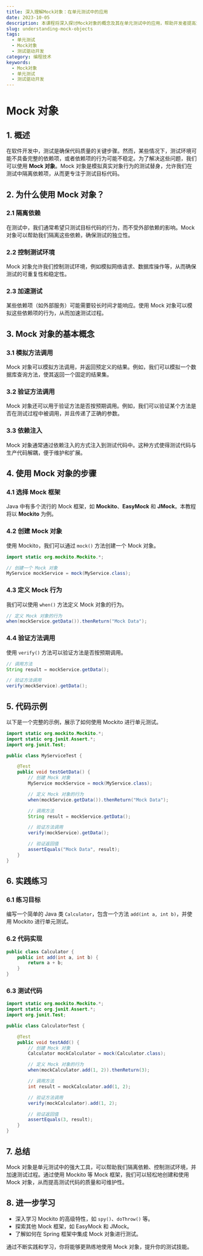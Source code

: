 ```yaml
---
title: 深入理解Mock对象：在单元测试中的应用
date: 2023-10-05
description: 本课程将深入探讨Mock对象的概念及其在单元测试中的应用，帮助开发者提高测试覆盖率和代码质量。
slug: understanding-mock-objects
tags:
  - 单元测试
  - Mock对象
  - 测试驱动开发
category: 编程技术
keywords:
  - Mock对象
  - 单元测试
  - 测试驱动开发
---
```


# Mock 对象

## 1. 概述

在软件开发中，测试是确保代码质量的关键步骤。然而，某些情况下，测试环境可能不具备完整的依赖项，或者依赖项的行为可能不稳定。为了解决这些问题，我们可以使用 **Mock 对象**。Mock 对象是模拟真实对象行为的测试替身，允许我们在测试中隔离依赖项，从而更专注于测试目标代码。

## 2. 为什么使用 Mock 对象？

### 2.1 隔离依赖
在测试中，我们通常希望只测试目标代码的行为，而不受外部依赖的影响。Mock 对象可以帮助我们隔离这些依赖，确保测试的独立性。

### 2.2 控制测试环境
Mock 对象允许我们控制测试环境，例如模拟网络请求、数据库操作等，从而确保测试的可重复性和稳定性。

### 2.3 加速测试
某些依赖项（如外部服务）可能需要较长时间才能响应。使用 Mock 对象可以模拟这些依赖项的行为，从而加速测试过程。

## 3. Mock 对象的基本概念

### 3.1 模拟方法调用
Mock 对象可以模拟方法调用，并返回预定义的结果。例如，我们可以模拟一个数据库查询方法，使其返回一个固定的结果集。

### 3.2 验证方法调用
Mock 对象还可以用于验证方法是否按预期调用。例如，我们可以验证某个方法是否在测试过程中被调用，并且传递了正确的参数。

### 3.3 依赖注入
Mock 对象通常通过依赖注入的方式注入到测试代码中。这种方式使得测试代码与生产代码解耦，便于维护和扩展。

## 4. 使用 Mock 对象的步骤

### 4.1 选择 Mock 框架
Java 中有多个流行的 Mock 框架，如 **Mockito**、**EasyMock** 和 **JMock**。本教程将以 **Mockito** 为例。

### 4.2 创建 Mock 对象
使用 Mockito，我们可以通过 `mock()` 方法创建一个 Mock 对象。

```java
import static org.mockito.Mockito.*;

// 创建一个 Mock 对象
MyService mockService = mock(MyService.class);
```

### 4.3 定义 Mock 行为
我们可以使用 `when()` 方法定义 Mock 对象的行为。

```java
// 定义 Mock 对象的行为
when(mockService.getData()).thenReturn("Mock Data");
```

### 4.4 验证方法调用
使用 `verify()` 方法可以验证方法是否按预期调用。

```java
// 调用方法
String result = mockService.getData();

// 验证方法调用
verify(mockService).getData();
```

## 5. 代码示例

以下是一个完整的示例，展示了如何使用 Mockito 进行单元测试。

```java
import static org.mockito.Mockito.*;
import static org.junit.Assert.*;
import org.junit.Test;

public class MyServiceTest {

    @Test
    public void testGetData() {
        // 创建 Mock 对象
        MyService mockService = mock(MyService.class);

        // 定义 Mock 对象的行为
        when(mockService.getData()).thenReturn("Mock Data");

        // 调用方法
        String result = mockService.getData();

        // 验证方法调用
        verify(mockService).getData();

        // 验证返回值
        assertEquals("Mock Data", result);
    }
}
```

## 6. 实践练习

### 6.1 练习目标
编写一个简单的 Java 类 `Calculator`，包含一个方法 `add(int a, int b)`，并使用 Mockito 进行单元测试。

### 6.2 代码实现

```java
public class Calculator {
    public int add(int a, int b) {
        return a + b;
    }
}
```

### 6.3 测试代码

```java
import static org.mockito.Mockito.*;
import static org.junit.Assert.*;
import org.junit.Test;

public class CalculatorTest {

    @Test
    public void testAdd() {
        // 创建 Mock 对象
        Calculator mockCalculator = mock(Calculator.class);

        // 定义 Mock 对象的行为
        when(mockCalculator.add(1, 2)).thenReturn(3);

        // 调用方法
        int result = mockCalculator.add(1, 2);

        // 验证方法调用
        verify(mockCalculator).add(1, 2);

        // 验证返回值
        assertEquals(3, result);
    }
}
```

## 7. 总结

Mock 对象是单元测试中的强大工具，可以帮助我们隔离依赖、控制测试环境，并加速测试过程。通过使用 Mockito 等 Mock 框架，我们可以轻松地创建和使用 Mock 对象，从而提高测试代码的质量和可维护性。

## 8. 进一步学习

- 深入学习 Mockito 的高级特性，如 `spy()`、`doThrow()` 等。
- 探索其他 Mock 框架，如 EasyMock 和 JMock。
- 了解如何在 Spring 框架中集成 Mock 对象进行测试。

通过不断实践和学习，你将能够更熟练地使用 Mock 对象，提升你的测试技能。